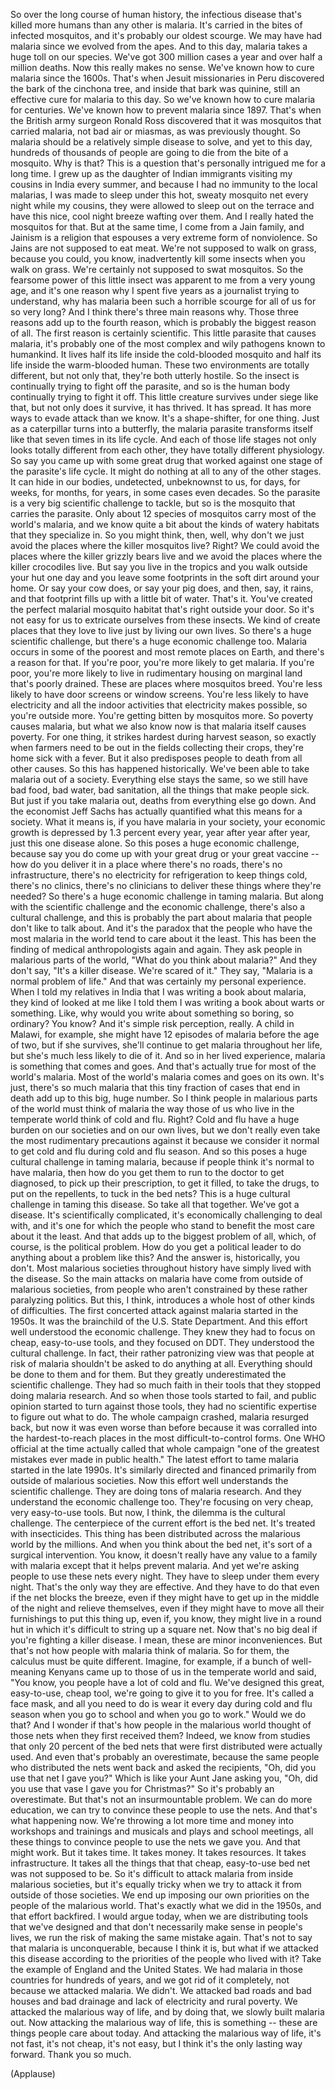 
So over the long course of human history,
the infectious disease that&#39;s killed more humans
than any other is malaria.
It&#39;s carried in the bites of infected mosquitos,
and it&#39;s probably our oldest scourge.
We may have had malaria since we evolved from the apes.
And to this day, malaria takes a huge toll on our species.
We&#39;ve got 300 million cases a year
and over half a million deaths.
Now this really makes no sense.
We&#39;ve known how to cure malaria
since the 1600s.
That&#39;s when Jesuit missionaries in Peru
discovered the bark of the cinchona tree,
and inside that bark was quinine,
still an effective cure for malaria to this day.
So we&#39;ve known how to cure malaria for centuries.
We&#39;ve known how to prevent malaria since 1897.
That&#39;s when the British army surgeon Ronald Ross
discovered that it was mosquitos that carried malaria,
not bad air or miasmas, as was previously thought.
So malaria should be a relatively simple disease to solve,
and yet to this day, hundreds of thousands of people
are going to die from the bite of a mosquito.
Why is that?
This is a question that&#39;s
personally intrigued me for a long time.
I grew up as the daughter of Indian immigrants
visiting my cousins in India every summer,
and because I had no immunity to the local malarias,
I was made to sleep under this hot, sweaty mosquito net every night
while my cousins, they were allowed to sleep
out on the terrace and have
this nice, cool night breeze wafting over them.
And I really hated the mosquitos for that.
But at the same time, I come from a Jain family,
and Jainism is a religion that espouses
a very extreme form of nonviolence.
So Jains are not supposed to eat meat.
We&#39;re not supposed to walk on grass,
because you could, you know,
inadvertently kill some insects when you walk on grass.
We&#39;re certainly not supposed to swat mosquitos.
So the fearsome power of this little insect
was apparent to me from a very young age,
and it&#39;s one reason why I spent five years as a journalist
trying to understand, why has malaria
been such a horrible scourge for all of us for so very long?
And I think there&#39;s three main reasons why.
Those three reasons add up to the fourth reason,
which is probably the biggest reason of all.
The first reason is certainly scientific.
This little parasite that causes malaria,
it&#39;s probably one of the most complex
and wily pathogens known to humankind.
It lives half its life inside the cold-blooded mosquito
and half its life inside the warm-blooded human.
These two environments are totally different,
but not only that, they&#39;re both utterly hostile.
So the insect is continually trying to fight off the parasite,
and so is the human body continually trying to fight it off.
This little creature survives under siege like that,
but not only does it survive, it has thrived.
It has spread. It has more ways to evade attack than we know.
It&#39;s a shape-shifter, for one thing.
Just as a caterpillar turns into a butterfly,
the malaria parasite transforms itself like that
seven times in its life cycle.
And each of those life stages not only looks totally different from each other,
they have totally different physiology.
So say you came up with some great drug
that worked against one stage of the parasite&#39;s life cycle.
It might do nothing at all to any of the other stages.
It can hide in our bodies, undetected,
unbeknownst to us, for days, for weeks,
for months, for years, in some cases even decades.
So the parasite is a very big scientific challenge to tackle,
but so is the mosquito that carries the parasite.
Only about 12 species of mosquitos
carry most of the world&#39;s malaria,
and we know quite a bit about the kinds of
watery habitats that they specialize in.
So you might think, then, well, why don&#39;t we just
avoid the places where the killer mosquitos live? Right?
We could avoid the places where the killer grizzly bears live
and we avoid the places where the killer crocodiles live.
But say you live in the tropics
and you walk outside your hut one day
and you leave some footprints in the soft dirt
around your home.
Or say your cow does, or say your pig does,
and then, say, it rains,
and that footprint fills up with a little bit of water.
That&#39;s it. You&#39;ve created the perfect
malarial mosquito habitat that&#39;s right outside your door.
So it&#39;s not easy for us to extricate ourselves from these insects.
We kind of create places that they love to live
just by living our own lives.
So there&#39;s a huge scientific challenge,
but there&#39;s a huge economic challenge too.
Malaria occurs in some of the poorest
and most remote places on Earth,
and there&#39;s a reason for that.
If you&#39;re poor, you&#39;re more likely to get malaria.
If you&#39;re poor, you&#39;re more likely to live
in rudimentary housing on marginal land that&#39;s poorly drained.
These are places where mosquitos breed.
You&#39;re less likely to have door screens or window screens.
You&#39;re less likely to have electricity
and all the indoor activities that electricity makes possible,
so you&#39;re outside more.
You&#39;re getting bitten by mosquitos more.
So poverty causes malaria,
but what we also know now is that malaria itself
causes poverty.
For one thing, it strikes hardest during harvest season,
so exactly when farmers need to be out in the fields
collecting their crops, they&#39;re home sick with a fever.
But it also predisposes people to death
from all other causes.
So this has happened historically.
We&#39;ve been able to take malaria out of a society.
Everything else stays the same,
so we still have bad food, bad water, bad sanitation,
all the things that make people sick.
But just if you take malaria out,
deaths from everything else go down.
And the economist Jeff Sachs has actually quantified
what this means for a society.
What it means is, if you have malaria in your society,
your economic growth is depressed
by 1.3 percent every year,
year after year after year, just this one disease alone.
So this poses a huge economic challenge,
because say you do come up with your great drug
or your great vaccine -- how do you deliver it
in a place where there&#39;s no roads,
there&#39;s no infrastructure,
there&#39;s no electricity for refrigeration to keep things cold,
there&#39;s no clinics, there&#39;s no clinicians
to deliver these things where they&#39;re needed?
So there&#39;s a huge economic challenge in taming malaria.
But along with the scientific challenge and the economic challenge,
there&#39;s also a cultural challenge,
and this is probably the part about malaria
that people don&#39;t like to talk about.
And it&#39;s the paradox that the people
who have the most malaria in the world
tend to care about it the least.
This has been the finding of medical anthropologists again and again.
They ask people in malarious parts of the world,
&quot;What do you think about malaria?&quot;
And they don&#39;t say, &quot;It&#39;s a killer disease. We&#39;re scared of it.&quot;
They say, &quot;Malaria is a normal problem of life.&quot;
And that was certainly my personal experience.
When I told my relatives in India
that I was writing a book about malaria,
they kind of looked at me like
I told them I was writing a book about warts or something.
Like, why would you write about something so boring,
so ordinary? You know?
And it&#39;s simple risk perception, really.
A child in Malawi, for example,
she might have 12 episodes of malaria before the age of two,
but if she survives,
she&#39;ll continue to get malaria throughout her life,
but she&#39;s much less likely to die of it.
And so in her lived experience,
malaria is something that comes and goes.
And that&#39;s actually true for most of the world&#39;s malaria.
Most of the world&#39;s malaria comes and goes on its own.
It&#39;s just, there&#39;s so much malaria
that this tiny fraction of cases that end in death
add up to this big, huge number.
So I think people in malarious parts of the world
must think of malaria the way
those of us who live in the temperate world
think of cold and flu. Right?
Cold and flu have a huge burden on our societies
and on our own lives,
but we don&#39;t really even take
the most rudimentary precautions against it because
we consider it normal to get cold and flu
during cold and flu season.
And so this poses a huge cultural challenge in taming malaria,
because if people think it&#39;s normal to have malaria,
then how do you get them to run to the doctor
to get diagnosed, to pick up their prescription,
to get it filled, to take the drugs,
to put on the repellents, to tuck in the bed nets?
This is a huge cultural challenge in taming this disease.
So take all that together.
We&#39;ve got a disease. It&#39;s scientifically complicated,
it&#39;s economically challenging to deal with,
and it&#39;s one for which the people who stand
to benefit the most care about it the least.
And that adds up to the biggest problem of all,
which, of course, is the political problem.
How do you get a political leader to do anything
about a problem like this?
And the answer is, historically, you don&#39;t.
Most malarious societies throughout history
have simply lived with the disease.
So the main attacks on malaria have come
from outside of malarious societies,
from people who aren&#39;t constrained
by these rather paralyzing politics.
But this, I think, introduces a whole host of other kinds of difficulties.
The first concerted attack against malaria
started in the 1950s.
It was the brainchild of the U.S. State Department.
And this effort well understood the economic challenge.
They knew they had to focus on cheap, easy-to-use tools,
and they focused on DDT.
They understood the cultural challenge.
In fact, their rather patronizing view was that
people at risk of malaria shouldn&#39;t be asked to do anything at all.
Everything should be done to them and for them.
But they greatly underestimated the scientific challenge.
They had so much faith in their tools
that they stopped doing malaria research.
And so when those tools started to fail,
and public opinion started to turn against those tools,
they had no scientific expertise to figure out what to do.
The whole campaign crashed, malaria resurged back,
but now it was even worse than before
because it was corralled into the hardest-to-reach places
in the most difficult-to-control forms.
One WHO official at the time actually called that whole campaign
&quot;one of the greatest mistakes ever made in public health.&quot;
The latest effort to tame malaria started in the late 1990s.
It&#39;s similarly directed and financed primarily
from outside of malarious societies.
Now this effort well understands the scientific challenge.
They are doing tons of malaria research.
And they understand the economic challenge too.
They&#39;re focusing on very cheap, very easy-to-use tools.
But now, I think, the dilemma is the cultural challenge.
The centerpiece of the current effort is the bed net.
It&#39;s treated with insecticides.
This thing has been distributed across the malarious world
by the millions.
And when you think about the bed net,
it&#39;s sort of a surgical intervention.
You know, it doesn&#39;t really have any value
to a family with malaria except that it helps prevent malaria.
And yet we&#39;re asking people to use these nets every night.
They have to sleep under them every night.
That&#39;s the only way they are effective.
And they have to do that
even if the net blocks the breeze,
even if they might have to get up in the middle of the night
and relieve themselves,
even if they might have to move all their furnishings
to put this thing up,
even if, you know, they might live in a round hut
in which it&#39;s difficult to string up a square net.
Now that&#39;s no big deal if you&#39;re fighting a killer disease.
I mean, these are minor inconveniences.
But that&#39;s not how people with malaria think of malaria.
So for them, the calculus must be quite different.
Imagine, for example, if a bunch of well-meaning Kenyans
came up to those of us in the temperate world and said,
&quot;You know, you people have a lot of cold and flu.
We&#39;ve designed this great, easy-to-use, cheap tool,
we&#39;re going to give it to you for free.
It&#39;s called a face mask,
and all you need to do is
wear it every day during cold and flu season
when you go to school and when you go to work.&quot;
Would we do that?
And I wonder if that&#39;s how people
in the malarious world thought of those nets
when they first received them?
Indeed, we know from studies
that only 20 percent of the bed nets
that were first distributed were actually used.
And even that&#39;s probably an overestimate,
because the same people who distributed the nets
went back and asked the recipients,
&quot;Oh, did you use that net I gave you?&quot;
Which is like your Aunt Jane asking you,
&quot;Oh, did you use that vase I gave you for Christmas?&quot;
So it&#39;s probably an overestimate.
But that&#39;s not an insurmountable problem.
We can do more education,
we can try to convince these people to use the nets.
And that&#39;s what happening now.
We&#39;re throwing a lot more time and money
into workshops and trainings and musicals and plays
and school meetings,
all these things to convince people
to use the nets we gave you.
And that might work.
But it takes time. It takes money.
It takes resources. It takes infrastructure.
It takes all the things that that cheap,
easy-to-use bed net was not supposed to be.
So it&#39;s difficult to attack malaria from inside malarious societies,
but it&#39;s equally tricky when we try to attack it
from outside of those societies.
We end up imposing our own priorities
on the people of the malarious world.
That&#39;s exactly what we did in the 1950s,
and that effort backfired.
I would argue today,
when we are distributing tools that we&#39;ve designed
and that don&#39;t necessarily make sense in people&#39;s lives,
we run the risk of making the same mistake again.
That&#39;s not to say that malaria is unconquerable,
because I think it is,
but what if we attacked this disease
according to the priorities of the people who lived with it?
Take the example of England and the United States.
We had malaria in those countries for hundreds of years,
and we got rid of it completely,
not because we attacked malaria. We didn&#39;t.
We attacked bad roads and bad houses
and bad drainage and lack of electricity and rural poverty.
We attacked the malarious way of life,
and by doing that, we slowly built malaria out.
Now attacking the malarious way of life,
this is something -- these are things people care about today.
And attacking the malarious way of life,
it&#39;s not fast, it&#39;s not cheap, it&#39;s not easy,
but I think it&#39;s the only lasting way forward.
Thank you so much.

(Applause)

